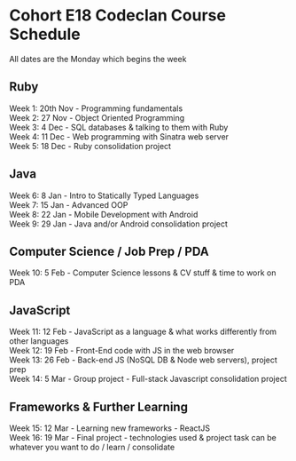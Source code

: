 # Cohort E18 Codeclan Course Schedule

All dates are the Monday which begins the week

## Ruby
Week 1: 20th Nov - Programming fundamentals  
Week 2: 27 Nov - Object Oriented Programming  
Week 3: 4 Dec - SQL databases & talking to them with Ruby  
Week 4: 11 Dec - Web programming with Sinatra web server   
Week 5: 18 Dec - Ruby consolidation project  

## Java
Week 6: 8 Jan - Intro to Statically Typed Languages  
Week 7: 15 Jan - Advanced OOP  
Week 8: 22 Jan - Mobile Development with Android  
Week 9: 29 Jan - Java and/or Android consolidation project  

## Computer Science / Job Prep / PDA
Week 10: 5 Feb - Computer Science lessons & CV stuff & time to work on PDA  

## JavaScript
Week 11: 12 Feb - JavaScript as a language & what works differently from other languages  
Week 12: 19 Feb - Front-End code with JS in the web browser  
Week 13: 26 Feb - Back-end JS (NoSQL DB & Node web servers), project prep  
Week 14: 5 Mar - Group project - Full-stack Javascript consolidation project

## Frameworks & Further Learning
Week 15: 12 Mar - Learning new frameworks - ReactJS  
Week 16: 19 Mar - Final project - technologies used & project task can be whatever you want to do / learn / consolidate
